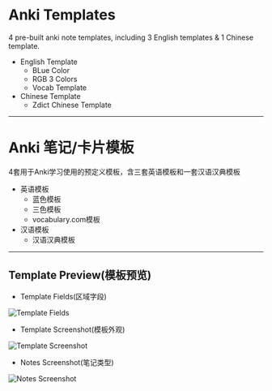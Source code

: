 # Anki Templates #
4 pre-built anki note templates, including 3 English templates & 1 Chinese template.

- English Template
  - BLue Color
  - RGB 3 Colors
  - Vocab Template
- Chinese Template
  - Zdict Chinese Template

---

# Anki 笔记/卡片模板 #
4套用于Anki学习使用的预定义模板，含三套英语模板和一套汉语汉典模板

- 英语模板
  - 蓝色模板
  - 三色模板
  - vocabulary.com模板
- 汉语模板
  - 汉语汉典模板

---

## Template Preview(模板预览) ##
- Template Fields(区域字段)

![Template Fields](https://github.com/ninja33/anki-templates/blob/master/images/template01.jpg?raw=true)

- Template Screenshot(模板外观)

![Template Screenshot](https://github.com/ninja33/anki-templates/blob/master/images/template02.jpg?raw=true)

- Notes Screenshot(笔记类型)

![Notes Screenshot](https://github.com/ninja33/anki-templates/blob/master/images/template03.jpg?raw=true)

